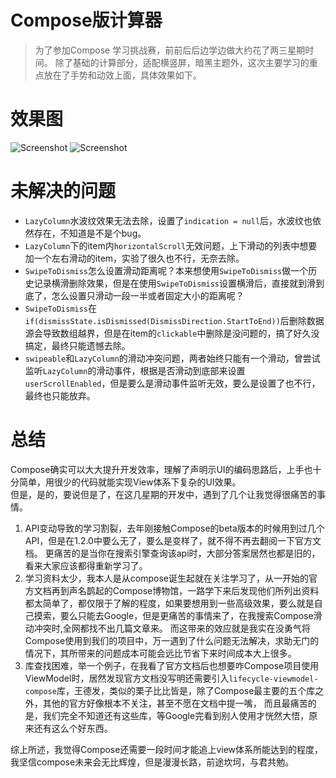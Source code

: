 # Compose版计算器
> 为了参加Compose 学习挑战赛，前前后后边学边做大约花了两三星期时间。
> 除了基础的计算部分，适配横竖屏，暗黑主题外，这次主要学习的重点放在了手势和动效上面，具体效果如下。

# 效果图

![Screenshot](screenshot/screenshot1.gif)
![Screenshot](screenshot/screenshot2.gif)

# 未解决的问题

* `LazyColumn`水波纹效果无法去除，设置了`indication = null`后，水波纹也依然存在，不知道是不是个bug。
* `LazyColumn`下的item内`horizontalScroll`无效问题，上下滑动的列表中想要加一个左右滑动的item，实验了很久也不行，无奈去除。
* `SwipeToDismiss`怎么设置滑动距离呢？本来想使用`SwipeToDismiss`做一个历史记录横滑删除效果，但是在使用`SwipeToDismiss`设置横滑后，直接就到滑到底了，怎么设置只滑动一段一半或者固定大小的距离呢？
* `SwipeToDismiss`在`if(dismissState.isDismissed(DismissDirection.StartToEnd))`后删除数据源会导致数组越界，但是在item的`clickable`中删除是没问题的，搞了好久没搞定，最终只能遗憾去除。
* `swipeable`和`LazyColumn`的滑动冲突问题，两者始终只能有一个滑动，曾尝试监听`LazyColumn`的滑动事件，根据是否滑动到底部来设置`userScrollEnabled`，但是要么是滑动事件监听无效，要么是设置了也不行，最终也只能放弃。

# 总结
Compose确实可以大大提升开发效率，理解了声明示UI的编码思路后，上手也十分简单，用很少的代码就能实现View体系下复杂的UI效果。  
但是，是的，要说但是了，在这几星期的开发中，遇到了几个让我觉得很痛苦的事情。  
1. API变动导致的学习割裂，去年刚接触Compose的beta版本的时候用到过几个API，但是在1.2.0中要么无了，要么是变样了，就不得不再去翻阅一下官方文档。
更痛苦的是当你在搜索引擎查询该api时，大部分答案居然也都是旧的，看来大家应该都得重新学习了。
2. 学习资料太少，我本人是从compose诞生起就在关注学习了，从一开始的官方文档再到声名鹊起的Compose博物馆，一路学下来后发现他们所列出资料都太简单了，都仅限于了解的程度，如果要想用到一些高级效果，要么就是自己摸索，要么只能去Google，但是更痛苦的事情来了，在我搜索Compose滑动冲突时,全网都找不出几篇文章来。
而这带来的效应就是我实在没勇气将Compose使用到我们的项目中，万一遇到了什么问题无法解决，求助无门的情况下，其所带来的问题成本可能会远比节省下来时间成本大上很多。
3. 库查找困难，举一个例子，在我看了官方文档后也想要咋Compose项目使用ViewModel时，居然发现官方文档没写明还需要引入`lifecycle-viewmodel-compose`库，王德发，类似的栗子比比皆是，除了Compose最主要的五个库之外，其他的官方好像根本不关注，甚至不愿在文档中提一嘴，
而且最痛苦的是，我们完全不知道还有这些库，等Google完看到别人使用才恍然大悟，原来还有这么个好东西。
  
综上所述，我觉得Compose还需要一段时间才能追上view体系所能达到的程度，我坚信compose未来会无比辉煌，但是漫漫长路，前途坎坷，与君共勉。
